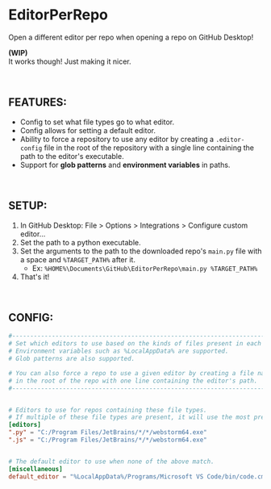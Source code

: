 # EditorPerRepo
 Open a different editor per repo when opening a repo on GitHub Desktop!

**(WIP)**<br>It works though! Just making it nicer.

<br>

## FEATURES:
- Config to set what file types go to what editor.
- Config allows for setting a default editor.
- Ability to force a repository to use any editor by creating a `.editor-config` file in the root of the repository with a single line containing the path to the editor's executable.
- Support for **glob patterns** and **environment variables** in paths.

<br>

## SETUP:
1. In GitHub Desktop: File > Options > Integrations > Configure custom editor...
2. Set the path to a python executable.
3. Set the arguments to the path to the downloaded repo's `main.py` file with a space and `%TARGET_PATH%` after it.
    - Ex: `%HOME%\Documents\GitHub\EditorPerRepo\main.py %TARGET_PATH%`
4. That's it!

<br>

## CONFIG:
```toml
#-----------------------------------------------------------------------------------------
# Set which editors to use based on the kinds of files present in each repository.
# Environment variables such as %LocalAppData% are supported.
# Glob patterns are also supported.

# You can also force a repo to use a given editor by creating a file named ".repo-editor"
# in the root of the repo with one line containing the editor's path.
#-----------------------------------------------------------------------------------------


# Editors to use for repos containing these file types.
# If multiple of these file types are present, it will use the most prevalent one.
[editors]
".py" = "C:/Program Files/JetBrains/*/*/webstorm64.exe"
".js" = "C:/Program Files/JetBrains/*/*/webstorm64.exe"


# The default editor to use when none of the above match.
[miscellaneous]
default_editor = "%LocalAppData%/Programs/Microsoft VS Code/bin/code.cmd"
```